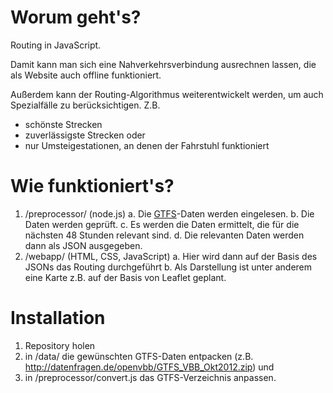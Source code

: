 # Worum geht's?
Routing in JavaScript.

Damit kann man sich eine Nahverkehrsverbindung ausrechnen lassen, die als Website auch offline funktioniert.

Außerdem kann der Routing-Algorithmus weiterentwickelt werden, um auch Spezialfälle zu berücksichtigen. Z.B.

* schönste Strecken
* zuverlässigste Strecken oder
* nur Umsteigestationen, an denen der Fahrstuhl funktioniert

# Wie funktioniert's?

1. /preprocessor/ (node.js)
	a. Die [GTFS](https://developers.google.com/transit/gtfs/reference)-Daten werden eingelesen.
	b. Die Daten werden geprüft.
	c. Es werden die Daten ermittelt, die für die nächsten 48 Stunden relevant sind.
	d. Die relevanten Daten werden dann als JSON ausgegeben.
2. /webapp/ (HTML, CSS, JavaScript)
	a. Hier wird dann auf der Basis des JSONs das Routing durchgeführt
	b. Als Darstellung ist unter anderem eine Karte z.B. auf der Basis von Leaflet geplant.

# Installation

1. Repository holen
2. in /data/ die gewünschten GTFS-Daten entpacken (z.B. <http://datenfragen.de/openvbb/GTFS_VBB_Okt2012.zip>) und
3. in /preprocessor/convert.js das GTFS-Verzeichnis anpassen.
	